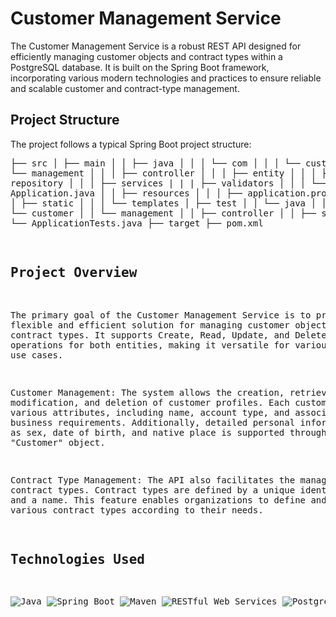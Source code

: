 # Customer Management Service

The Customer Management Service is a robust REST API designed for efficiently managing customer objects and contract types within a PostgreSQL database. It is built on the Spring Boot framework, incorporating various modern technologies and practices to ensure reliable and scalable customer and contract-type management.

## Project Structure

The project follows a typical Spring Boot project structure:
    <pre>
    ├── src
    │   ├── main
    │   │   ├── java
    │   │   │   └── com
    │   │   │       └── customer
    │   │   │           └── management
    │   │   │               ├── controller
    │   │   │               ├── entity
    │   │   │               ├── repository
    │   │   │               ├── services
    |   |   |               ├── validators
    │   │   │               └── Application.java
    │   │   ├── resources
    │   │   │   ├── application.properties
    │   │   │   ├── static
    │   │   │   └── templates
    │   ├── test
    │   │   └── java
    │   │       └── com
    │   │           └── customer
    │   │               └── management
    │   │                   ├── controller
    │   │                   ├── service
    │   │                   └── ApplicationTests.java
    ├── target
    ├── pom.xml
    

   ## Project Overview
The primary goal of the Customer Management Service is to provide a flexible and efficient solution for managing customer objects and contract types. It supports Create, Read, Update, and Delete (CRUD) operations for both entities, making it versatile for various business use cases.

Customer Management: The system allows the creation, retrieval, modification, and deletion of customer profiles. Each customer can have various attributes, including name, account type, and associated business requirements. Additionally, detailed personal information such as sex, date of birth, and native place is supported through the "Customer" object.

Contract Type Management: The API also facilitates the management of contract types. Contract types are defined by a unique identifier (UUID) and a name. This feature enables organizations to define and categorize various contract types according to their needs.

## Technologies Used

![Java](https://img.shields.io/badge/Java-2F2625?style=for-the-badge&logo=coffeescript&logoColor=white)
![Spring Boot](https://img.shields.io/badge/Spring%20Boot-6DB33FF?style=for-the-badge&logo=springboot&logoColor=white)
![Maven](https://img.shields.io/badge/apache%20maven-C71A36?style=for-the-badge&logo=apachemaven&logoColor=white)
![RESTful Web Services](https://img.shields.io/badge/Rest%20APis-FF4F8B?style=for-the-badge&logo=amazonapigateway&logoColor=white)
![PostgreSQL](https://img.shields.io/badge/PostgreSQL-4169E1?style=for-the-badge&logo=postgresql&logoColor=white)
![JUnit5](https://img.shields.io/badge/junit5-25A162?style=for-the-badge&logo=junit5&logoColor=white)
![Postman](https://img.shields.io/badge/Postman-FF6C37?style=for-the-badge&logo=Postman&logoColor=white)
![Git](https://img.shields.io/badge/Git-f44d27?style=for-the-badge&logo=git&logoColor=white)
![Eclipse IDE](https://img.shields.io/badge/eclipse%20ide-2C2255?style=for-the-badge&logo=eclipseide&logoColor=white)
